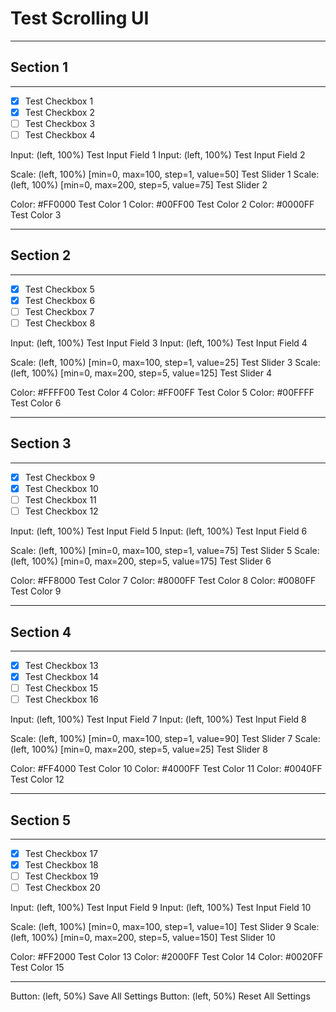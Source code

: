 # Test Scrolling UI
---

## Section 1
---
- [x] Test Checkbox 1
- [x] Test Checkbox 2
- [ ] Test Checkbox 3
- [ ] Test Checkbox 4

Input: (left, 100%) Test Input Field 1
Input: (left, 100%) Test Input Field 2

Scale: (left, 100%) [min=0, max=100, step=1, value=50] Test Slider 1
Scale: (left, 100%) [min=0, max=200, step=5, value=75] Test Slider 2

Color: #FF0000 Test Color 1
Color: #00FF00 Test Color 2
Color: #0000FF Test Color 3

---

## Section 2
---
- [x] Test Checkbox 5
- [x] Test Checkbox 6
- [ ] Test Checkbox 7
- [ ] Test Checkbox 8

Input: (left, 100%) Test Input Field 3
Input: (left, 100%) Test Input Field 4

Scale: (left, 100%) [min=0, max=100, step=1, value=25] Test Slider 3
Scale: (left, 100%) [min=0, max=200, step=5, value=125] Test Slider 4

Color: #FFFF00 Test Color 4
Color: #FF00FF Test Color 5
Color: #00FFFF Test Color 6

---

## Section 3
---
- [x] Test Checkbox 9
- [x] Test Checkbox 10
- [ ] Test Checkbox 11
- [ ] Test Checkbox 12

Input: (left, 100%) Test Input Field 5
Input: (left, 100%) Test Input Field 6

Scale: (left, 100%) [min=0, max=100, step=1, value=75] Test Slider 5
Scale: (left, 100%) [min=0, max=200, step=5, value=175] Test Slider 6

Color: #FF8000 Test Color 7
Color: #8000FF Test Color 8
Color: #0080FF Test Color 9

---

## Section 4
---
- [x] Test Checkbox 13
- [x] Test Checkbox 14
- [ ] Test Checkbox 15
- [ ] Test Checkbox 16

Input: (left, 100%) Test Input Field 7
Input: (left, 100%) Test Input Field 8

Scale: (left, 100%) [min=0, max=100, step=1, value=90] Test Slider 7
Scale: (left, 100%) [min=0, max=200, step=5, value=25] Test Slider 8

Color: #FF4000 Test Color 10
Color: #4000FF Test Color 11
Color: #0040FF Test Color 12

---

## Section 5
---
- [x] Test Checkbox 17
- [x] Test Checkbox 18
- [ ] Test Checkbox 19
- [ ] Test Checkbox 20

Input: (left, 100%) Test Input Field 9
Input: (left, 100%) Test Input Field 10

Scale: (left, 100%) [min=0, max=100, step=1, value=10] Test Slider 9
Scale: (left, 100%) [min=0, max=200, step=5, value=150] Test Slider 10

Color: #FF2000 Test Color 13
Color: #2000FF Test Color 14
Color: #0020FF Test Color 15

---

Button: (left, 50%) Save All Settings
Button: (left, 50%) Reset All Settings
